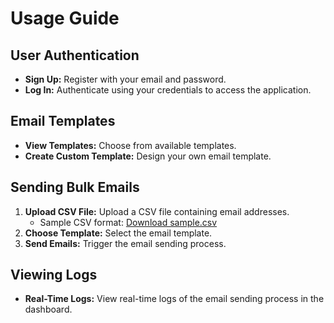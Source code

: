# Usage Guide

## User Authentication

- **Sign Up:** Register with your email and password.
- **Log In:** Authenticate using your credentials to access the application.

## Email Templates

- **View Templates:** Choose from available templates.
- **Create Custom Template:** Design your own email template.

## Sending Bulk Emails

1. **Upload CSV File:** Upload a CSV file containing email addresses.
    - Sample CSV format: [Download sample.csv](sample.csv)
2. **Choose Template:** Select the email template.
3. **Send Emails:** Trigger the email sending process.

## Viewing Logs

- **Real-Time Logs:** View real-time logs of the email sending process in the dashboard.
